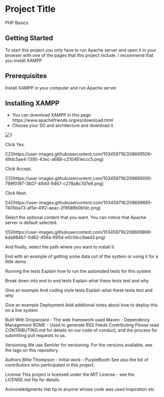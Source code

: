 # Project Title
<p>PHP Basics</p>

## Getting Started
<p>To start this project you only have to run Apache server and open it in your browser with one of the pages that this project include. I recommend that you install XAMPP</p>

## Prerequisites
<p>Install XAMPP in your computer and run Apache server.</p>

## Installing XAMPP
<ul>
  <li>You can download XAMPP in this page https://www.apachefriends.org/es/download.html</li>
  <li>Choose your SO and architecture and download it.</li>
</ul>

![1](https://user-images.githubusercontent.com/103459716/208669489-09cc934f-1867-45e2-8b56-af491c68d365.png)
<p>Click Yes.</p>
![2](https://user-images.githubusercontent.com/103459716/208669506-49dc5ae4-1395-43ec-a688-c210461eccc5.png)
<p>Click Accept.</p>
![3](https://user-images.githubusercontent.com/103459716/208669090-799f0197-3607-494d-9467-c278a8c7d7e9.png)
<p>Click Next.</p>
![4](https://user-images.githubusercontent.com/103459716/208669685-7405ba73-af5e-41f2-aeac-2f9589b0b1dc.png)
<p>Select the optional content that you want. You can notice that Apache server is default selected.</p>
![5](https://user-images.githubusercontent.com/103459716/208669866-bda984b7-0d82-459a-995d-e0c1dcc9aed3.png)
<p>And finally, select the path where you want to install it.</p>
End with an example of getting some data out of the system or using it for a little demo

Running the tests
Explain how to run the automated tests for this system

Break down into end to end tests
Explain what these tests test and why

Give an example
And coding style tests
Explain what these tests test and why

Give an example
Deployment
Add additional notes about how to deploy this on a live system

Built With
Dropwizard - The web framework used
Maven - Dependency Management
ROME - Used to generate RSS Feeds
Contributing
Please read CONTRIBUTING.md for details on our code of conduct, and the process for submitting pull requests to us.

Versioning
We use SemVer for versioning. For the versions available, see the tags on this repository.

Authors
Billie Thompson - Initial work - PurpleBooth
See also the list of contributors who participated in this project.

License
This project is licensed under the MIT License - see the LICENSE.md file for details

Acknowledgments
Hat tip to anyone whose code was used
Inspiration
etc
